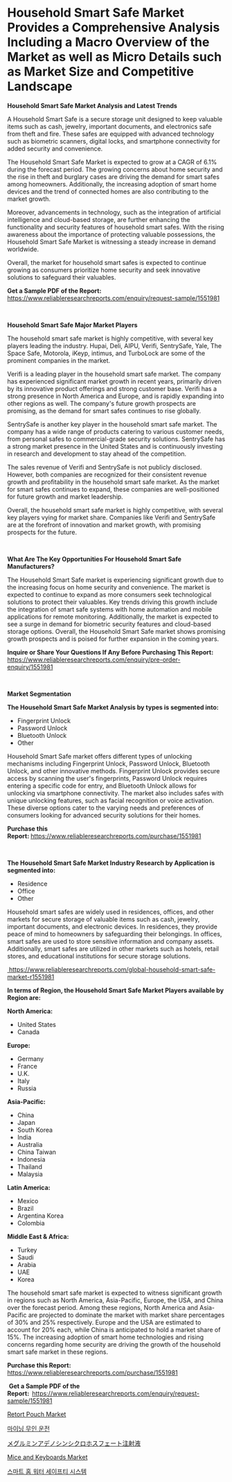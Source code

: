 <p><h1>Household Smart Safe Market Provides a Comprehensive Analysis Including a Macro Overview of the Market as well as Micro Details such as Market Size and Competitive Landscape</h1></p><p><strong>Household Smart Safe Market Analysis and Latest Trends</strong></p>
<p><p>A Household Smart Safe is a secure storage unit designed to keep valuable items such as cash, jewelry, important documents, and electronics safe from theft and fire. These safes are equipped with advanced technology such as biometric scanners, digital locks, and smartphone connectivity for added security and convenience.</p><p>The Household Smart Safe Market is expected to grow at a CAGR of 6.1% during the forecast period. The growing concerns about home security and the rise in theft and burglary cases are driving the demand for smart safes among homeowners. Additionally, the increasing adoption of smart home devices and the trend of connected homes are also contributing to the market growth.</p><p>Moreover, advancements in technology, such as the integration of artificial intelligence and cloud-based storage, are further enhancing the functionality and security features of household smart safes. With the rising awareness about the importance of protecting valuable possessions, the Household Smart Safe Market is witnessing a steady increase in demand worldwide.</p><p>Overall, the market for household smart safes is expected to continue growing as consumers prioritize home security and seek innovative solutions to safeguard their valuables.</p></p>
<p><strong>Get a Sample PDF of the Report:&nbsp;</strong> <a href="https://www.reliableresearchreports.com/enquiry/request-sample/1551981">https://www.reliableresearchreports.com/enquiry/request-sample/1551981</a></p>
<p>&nbsp;</p>
<p><strong>Household Smart Safe Major Market Players</strong></p>
<p><p>The household smart safe market is highly competitive, with several key players leading the industry. Hupai, Deli, AIPU, Verifi, SentrySafe, Yale, The Space Safe, Motorola, iKeyp, intimus, and TurboLock are some of the prominent companies in the market. </p><p>Verifi is a leading player in the household smart safe market. The company has experienced significant market growth in recent years, primarily driven by its innovative product offerings and strong customer base. Verifi has a strong presence in North America and Europe, and is rapidly expanding into other regions as well. The company's future growth prospects are promising, as the demand for smart safes continues to rise globally.</p><p>SentrySafe is another key player in the household smart safe market. The company has a wide range of products catering to various customer needs, from personal safes to commercial-grade security solutions. SentrySafe has a strong market presence in the United States and is continuously investing in research and development to stay ahead of the competition. </p><p>The sales revenue of Verifi and SentrySafe is not publicly disclosed. However, both companies are recognized for their consistent revenue growth and profitability in the household smart safe market. As the market for smart safes continues to expand, these companies are well-positioned for future growth and market leadership. </p><p>Overall, the household smart safe market is highly competitive, with several key players vying for market share. Companies like Verifi and SentrySafe are at the forefront of innovation and market growth, with promising prospects for the future.</p></p>
<p>&nbsp;</p>
<p><strong>What Are The Key Opportunities For Household Smart Safe Manufacturers?</strong></p>
<p><p>The Household Smart Safe market is experiencing significant growth due to the increasing focus on home security and convenience. The market is expected to continue to expand as more consumers seek technological solutions to protect their valuables. Key trends driving this growth include the integration of smart safe systems with home automation and mobile applications for remote monitoring. Additionally, the market is expected to see a surge in demand for biometric security features and cloud-based storage options. Overall, the Household Smart Safe market shows promising growth prospects and is poised for further expansion in the coming years.</p></p>
<p><strong>Inquire or Share Your Questions If Any Before Purchasing This Report:</strong> <a href="https://www.reliableresearchreports.com/enquiry/pre-order-enquiry/1551981">https://www.reliableresearchreports.com/enquiry/pre-order-enquiry/1551981</a></p>
<p>&nbsp;</p>
<p><strong>Market Segmentation</strong></p>
<p><strong>The Household Smart Safe Market Analysis by types is segmented into:</strong></p>
<p><ul><li>Fingerprint Unlock</li><li>Password Unlock</li><li>Bluetooth Unlock</li><li>Other</li></ul></p>
<p><p>Household Smart Safe market offers different types of unlocking mechanisms including Fingerprint Unlock, Password Unlock, Bluetooth Unlock, and other innovative methods. Fingerprint Unlock provides secure access by scanning the user's fingerprints, Password Unlock requires entering a specific code for entry, and Bluetooth Unlock allows for unlocking via smartphone connectivity. The market also includes safes with unique unlocking features, such as facial recognition or voice activation. These diverse options cater to the varying needs and preferences of consumers looking for advanced security solutions for their homes.</p></p>
<p><strong>Purchase this Report:&nbsp;</strong><a href="https://www.reliableresearchreports.com/purchase/1551981">https://www.reliableresearchreports.com/purchase/1551981</a></p>
<p>&nbsp;</p>
<p><strong>The Household Smart Safe Market Industry Research by Application is segmented into:</strong></p>
<p><ul><li>Residence</li><li>Office</li><li>Other</li></ul></p>
<p><p>Household smart safes are widely used in residences, offices, and other markets for secure storage of valuable items such as cash, jewelry, important documents, and electronic devices. In residences, they provide peace of mind to homeowners by safeguarding their belongings. In offices, smart safes are used to store sensitive information and company assets. Additionally, smart safes are utilized in other markets such as hotels, retail stores, and educational institutions for secure storage solutions.</p></p>
<p><a href="https://www.reliableresearchreports.com/global-household-smart-safe-market-r1551981">&nbsp;https://www.reliableresearchreports.com/global-household-smart-safe-market-r1551981</a></p>
<p><strong>In terms of Region, the Household Smart Safe Market Players available by Region are:</strong></p>
<p>
    <p> <strong> North America: </strong>
        <ul>
            <li>United States</li>
            <li>Canada</li>
        </ul>
        </p> 
    <p> <strong> Europe: </strong>
        <ul>
            <li>Germany</li>
            <li>France</li>
            <li>U.K.</li>
            <li>Italy</li>
            <li>Russia</li>
        </ul>
        </p> 
    <p> <strong> Asia-Pacific: </strong>
        <ul>
            <li>China</li>
            <li>Japan</li>
            <li>South Korea</li>
            <li>India</li>
            <li>Australia</li>
            <li>China Taiwan</li>
            <li>Indonesia</li>
            <li>Thailand</li>
            <li>Malaysia</li>
        </ul>
        </p> 
    <p> <strong> Latin America: </strong>
        <ul>
            <li>Mexico</li>
            <li>Brazil</li>
            <li>Argentina Korea</li>
            <li>Colombia</li>
        </ul>
        </p> 
    <p> <strong> Middle East & Africa: </strong>
        <ul>
            <li>Turkey</li>
            <li>Saudi</li>
            <li>Arabia</li>
            <li>UAE</li>
            <li>Korea</li>
        </ul>
    </p>
    </p>
<p><p>The household smart safe market is expected to witness significant growth in regions such as North America, Asia-Pacific, Europe, the USA, and China over the forecast period. Among these regions, North America and Asia-Pacific are projected to dominate the market with market share percentages of 30% and 25% respectively. Europe and the USA are estimated to account for 20% each, while China is anticipated to hold a market share of 15%. The increasing adoption of smart home technologies and rising concerns regarding home security are driving the growth of the household smart safe market in these regions.</p></p>
<p><strong>Purchase this Report: </strong><a href="https://www.reliableresearchreports.com/purchase/1551981">https://www.reliableresearchreports.com/purchase/1551981</a></p>
<p>&nbsp;<strong>Get a Sample PDF of the Report:&nbsp;&nbsp;</strong><a href="https://www.reliableresearchreports.com/enquiry/request-sample/1551981">https://www.reliableresearchreports.com/enquiry/request-sample/1551981</a></p>
<p><strong></strong></p>
<p><p><a href="https://github.com/JeanneSawayn2023/Market-Research-Report-List-1/blob/main/retort-pouch-market.md">Retort Pouch Market</a></p><p><a href="https://github.com/PercyHagernes9778/Market-Research-Report-List-2/blob/main/8823645152908.md">마이닝 무인 운전</a></p><p><a href="https://github.com/LizaHeller2023/Market-Research-Report-List-1/blob/main/9393171144944.md">メグルミンアデノシンシクロホスフェート注射液</a></p><p><a href="https://github.com/mdmisese/Market-Research-Report-List-1/blob/main/mice-and-keyboards-market.md">Mice and Keyboards Market</a></p><p><a href="https://github.com/rsg307664904/Market-Research-Report-List-2/blob/main/3453470152907.md">스마트 홈 워터 세이프티 시스템</a></p></p>